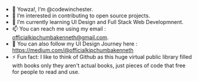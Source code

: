 - 👋 Yowza!, I’m @codewinchester.
- 👀 I’m interested in contributing to open source projects.
- 🌱 I’m currently learning UI Design and Full Stack Web Developmnent.
- 📫 You can reach me using my email : officialkipchumbakenneth@gmail.com.
- 📖 You can also follow my UI Design Journey here : https://medium.com/@officialkipchumbakenneth
- ⚡ Fun fact: I like to think of Github as this huge virtual public library filled with books only they aren't actual books, just pieces of code that free for people to read and use.  

<!---
codewinchester/codewinchester is a ✨ special ✨ repository because its `README.md` (this file) appears on your GitHub profile.
You can click the Preview link to take a look at your changes.
--->
